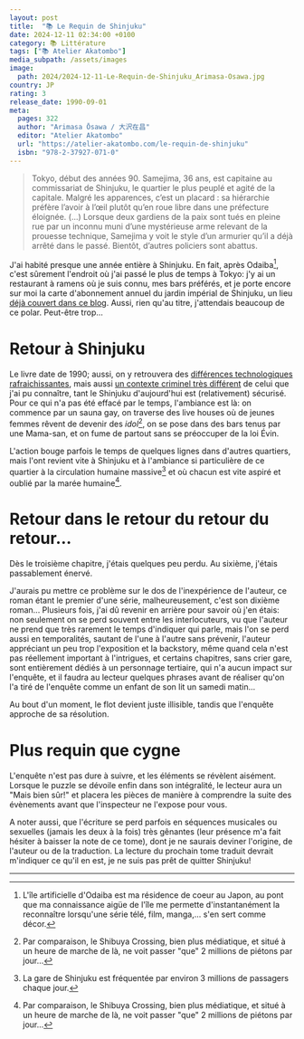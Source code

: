 ```yaml
---
layout: post
title:  "📚 Le Requin de Shinjuku"
date: 2024-12-11 02:34:00 +0100
category: 📚 Littérature
tags: ["📚 Atelier Akatombo"]
media_subpath: /assets/images
image:
  path: 2024/2024-12-11-Le-Requin-de-Shinjuku_Arimasa-Osawa.jpg
country: JP
rating: 3
release_date: 1990-09-01
meta:
  pages: 322
  author: "Arimasa Ōsawa / 大沢在昌"
  editor: "Atelier Akatombo"
  url: "https://atelier-akatombo.com/le-requin-de-shinjuku"
  isbn: "978-2-37927-071-0"
---
```


>Tokyo, début des années 90. Samejima, 36 ans, est capitaine au commissariat de Shinjuku, le quartier le plus peuplé et agité de la capitale. Malgré les apparences, c’est un placard : sa hiérarchie préfère l’avoir à l’œil plutôt qu’en roue libre dans une préfecture éloignée. (...) Lorsque deux gardiens de la paix sont tués en pleine rue par un inconnu muni d’une mystérieuse arme relevant de la prouesse technique, Samejima y voit le style d’un armurier qu’il a déjà arrêté dans le passé. Bientôt, d’autres policiers sont abattus.

J'ai habité presque une année entière à Shinjuku. En fait, après Odaiba[^1], c'est sûrement l'endroit où j'ai passé le plus de temps à Tokyo: j'y ai un restaurant à ramens où je suis connu, mes bars préférés, et je porte encore sur moi la carte d'abonnement annuel du <wiki page="Shinjuku gyoen">jardin impérial de Shinjuku</wiki>, un lieu [déjà couvert dans ce blog](/posts/garden-of-words-book/). Aussi, rien qu'au titre, j'attendais beaucoup de ce polar. Peut-être trop...

# Retour à Shinjuku

Le livre date de 1990; aussi, on y retrouvera des [différences technologiques rafraichissantes](/posts/le-detective-est-au-bar/), mais aussi [un contexte criminel très différent](/posts/tokyo-vice-book/) de celui que j'ai pu connaître, tant le Shinjuku d'aujourd'hui est (relativement) sécurisé. Pour ce qui n'a pas été effacé par le temps, l'ambiance est là: on commence par un sauna gay, on traverse des live houses où de jeunes femmes rêvent de devenir des *idol*[^3], on se pose dans des bars tenus par une Mama-san, et on fume de partout sans se préoccuper de la loi Évin.

L'action bouge parfois le temps de quelques lignes dans d'autres quartiers, mais l'ont revient vite à Shinjuku et à l'ambiance si particulière de ce quartier à la circulation humaine massive[^2] et où chacun est vite aspiré et oublié par la marée humaine[^3].

# Retour dans le retour du retour du retour...

Dès le troisième chapitre, j'étais quelques peu perdu. Au sixième, j'étais passablement énervé.

J'aurais pu mettre ce problème sur le dos de l'inexpérience de l'auteur, ce roman étant le premier d'une série, malheureusement, c'est son dixième roman... Plusieurs fois, j'ai dû revenir en arrière pour savoir où j'en étais: non seulement on se perd souvent entre les interlocuteurs, vu que l'auteur ne prend que très rarement le temps d'indiquer qui parle, mais l'on se perd aussi en temporalités, sautant de l'une à l'autre sans prévenir, l'auteur appréciant un peu trop l'exposition et la backstory, même quand cela n'est pas réellement important à l'intrigues, et certains chapitres, sans crier gare, sont entièrement dédiés à un personnage tertiaire, qui n'a aucun impact sur l'enquête, et il faudra au lecteur quelques phrases avant de réaliser qu'on l'a tiré de l'enquête comme un enfant de son lit un samedi matin...

Au bout d'un moment, le flot devient juste illisible, tandis que l'enquête approche de sa résolution.

# Plus requin que cygne

L'enquête n'est pas dure à suivre, et les éléments se révèlent aisément. Lorsque le puzzle se dévoile enfin dans son intégralité, le lecteur aura un "Mais bien sûr!" et placera les pièces de manière à comprendre la suite des évènements avant que l'inspecteur ne l'expose pour vous.

A noter aussi, que l'écriture se perd parfois en séquences musicales ou sexuelles (jamais les deux à la fois) très gênantes (leur présence m'a fait hésiter à baisser la note de ce tome), dont je ne saurais deviner l'origine, de l'auteur ou de la traduction. La lecture du prochain tome traduit devrait m'indiquer ce qu'il en est, je ne suis pas prêt de quitter Shinjuku!

* * *
[^1]: L'île artificielle d'<wiki>Odaiba</wiki> est ma résidence de coeur au Japon, au pont que ma connaissance aigüe de l'île me permette d'instantanément la reconnaître lorsqu'une série télé, film, manga,... s'en sert comme décor.
[^2]: La <wiki>gare de Shinjuku</wiki> est fréquentée par environ 3 millions de passagers chaque jour.
[^3]: Par comparaison, le <wiki>Shibuya Crossing</wiki>, bien plus médiatique, et situé à un heure de marche de là, ne voit passer "que" 2 millions de piétons par jour...
